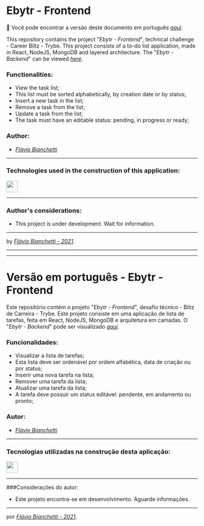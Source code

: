 # Ebytr - Frontend

:rotating_light: Você pode encontrar a versão deste documento em português _[aqui](#versão-em-português---ebytr---frontend)_.

This repository contains the project "_Ebytr - Frontend_", technical challenge - Career Blitz - Trybe. This project consists of a to-do list application, made in React, NodeJS, MongoDB and layered architecture.
The "_Ebytr - Backend_" can be viewed _[here](https://github.com/flavio-bianchetti/ebytr-backend)_.


### Functionalities:
- View the task list;
- This list must be sorted alphabetically, by creation date or by status;
- Insert a new task in the list;
- Remove a task from the list;
- Update a task from the list;
- The task must have an editable status: pending, in progress or ready;

### Author:

- _[Flávio Bianchetti](https://www.linkedin.com/in/flaviobianchetti/)_

---

### Technologies used in the construction of this application:

<section>
  <a
    href="https://reactjs.org/"
    target="_blank">
    <img
      align="center"
      height="30"
      src="https://img.shields.io/badge/React-563D7C?style=for-the-badge&logo=react&logoColor=61DAFB"
    />
  </a>
  <!-- <a
    href="https://developer.mozilla.org/en-US/docs/Web/CSS"
    target="_blank">
    <img
      align="center"
      height="30"
      src="https://img.shields.io/badge/CSS-239120?&style=for-the-badge&logo=css3&logoColor=white"
    />
  </a> -->
</section>

---

### Author's considerations:

- This project is under development. Wait for information.

<!-- You can see the result of this project _[here]()_. -->

---

by _[Flávio Bianchetti - 2021](https://github.com/flavio-bianchetti)_.

---
---

# Versão em português - Ebytr - Frontend

Este repositório contém o projeto "_Ebytr - Frontend_", desafio técnico - Blitz de Carreira - Trybe. Este projeto consiste em uma aplicação de lista de tarefas, feita em React, NodeJS, MongoDB e arquitetura em camadas.
O "_Ebytr - Backend_" pode ser visualizado _[aqui](https://github.com/flavio-bianchetti/ebytr-backend)_.


### Funcionalidades: 
- Visualizar a lista de tarefas;
- Esta lista deve ser ordenável por ordem alfabética, data de criação ou por status;
- Inserir uma nova tarefa na lista;
- Remover uma tarefa da lista;
- Atualizar uma tarefa da lista;
- A tarefa deve possuir um status editável: pendente, em andamento ou pronto;

### Autor:

- _[Flávio Bianchetti](https://www.linkedin.com/in/flaviobianchetti/)_

---
### Tecnologias utilizadas na construção desta aplicação:

<section>
  <a
    href="https://pt-br.reactjs.org/docs/getting-started.html"
    target="_blank">
    <img
      align="center"
      height="30"
      src="https://img.shields.io/badge/React-563D7C?style=for-the-badge&logo=react&logoColor=61DAFB"
    />
  </a>
  <!-- <a
    href="https://developer.mozilla.org/en-US/docs/Web/CSS"
    target="_blank">
    <img
      align="center"
      height="30"
      src="https://img.shields.io/badge/CSS-239120?&style=for-the-badge&logo=css3&logoColor=white"
    />
  </a> -->
</section>

---
###Considerações do autor:

- Este projeto encontra-se em desenvolvimento. Aguarde informações.

<!-- Você pode ver o resultado deste projeto _[aqui]()_. -->

---

por _[Flávio Bianchetti - 2021](https://github.com/flavio-bianchetti)_.